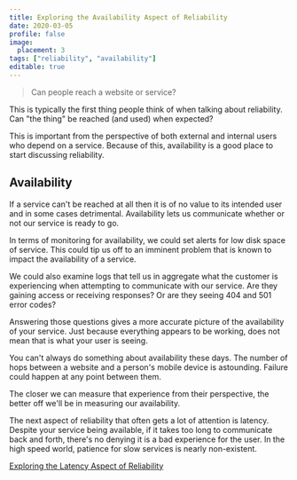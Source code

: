 ```yaml
---
title: Exploring the Availability Aspect of Reliability
date: 2020-03-05
profile: false
image:
  placement: 3
tags: ["reliability", "availability"]
editable: true
---
```


>Can people reach a website or service?

This is typically the first thing people think of when talking about reliability. Can "the thing" be reached (and used) when expected?

This is important from the perspective of both external and internal users who depend on a service. Because of this, availability is a good place to start discussing reliability.

## Availability

If a service can't be reached at all then it is of no value to its intended user and in some cases detrimental. Availability lets us communicate whether or not our service is ready to go.

In terms of monitoring for availability, we could set alerts for low disk space of service. This could tip us off to an imminent problem that is known to impact the availability of a service.  

We could also examine logs that tell us in aggregate what the customer is experiencing when attempting to communicate with our service. Are they gaining access or receiving responses? Or are they seeing 404 and 501 error codes?

Answering those questions gives a more accurate picture of the availability of your service. Just because everything appears to be working, does not mean that is what your user is seeing.

You can't always do something about availability these days. The number of hops between a website and a person's mobile device is astounding. Failure could happen at any point between them.

The closer we can measure that experience from their perspective, the better off we'll be in measuring our availability.

The next aspect of reliability that often gets a lot of attention is latency. Despite your service being available, if it takes too long to communicate back and forth, there's no denying it is a bad experience for the user. In the high speed world, patience for slow services is nearly non-existent.

[Exploring the Latency Aspect of Reliability](/post/exploring-the-latency-aspect-of-reliability/)